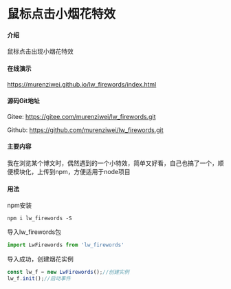 # 鼠标点击小烟花特效
#### 介绍
鼠标点击出现小烟花特效

#### 在线演示
https://murenziwei.github.io/lw_firewords/index.html

#### 源码Git地址

Gitee: https://gitee.com/murenziwei/lw_firewords.git

Github: https://github.com/murenziwei/lw_firewords.git

#### 主要内容

我在浏览某个博文时，偶然遇到的一个小特效，简单又好看，自己也搞了一个，顺便模块化，上传到npm，方便适用于node项目

#### 用法

npm安装

`npm i lw_firewords -S`

导入lw_firewords包

```javascript
import LwFirewords from 'lw_firewords'
```

导入成功，创建烟花实例

```javascript
const lw_f = new LwFirewords();//创建实例
lw_f.init();//启动事件
```
